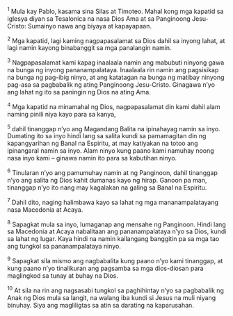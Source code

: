 <sup>1</sup>
Mula kay Pablo, kasama sina Silas at Timoteo. Mahal kong mga kapatid sa iglesya diyan sa Tesalonica na nasa Dios Ama at sa Panginoong Jesu-Cristo: Sumainyo nawa ang biyaya at kapayapaan. 

<sup>2</sup>
Mga kapatid, lagi kaming nagpapasalamat sa Dios dahil sa inyong lahat, at lagi namin kayong binabanggit sa mga panalangin namin. 

<sup>3</sup>
Nagpapasalamat kami kapag inaalaala namin ang mabubuti ninyong gawa na bunga ng inyong pananampalataya. Inaalaala rin namin ang pagsisikap na bunga ng pag-ibig ninyo, at ang katatagan na bunga ng matibay ninyong pag-asa sa pagbabalik ng ating Panginoong Jesu-Cristo. Ginagawa nʼyo ang lahat ng ito sa paningin ng Dios na ating Ama. 

<sup>4</sup>
Mga kapatid na minamahal ng Dios, nagpapasalamat din kami dahil alam naming pinili niya kayo para sa kanya, 

<sup>5</sup>
dahil tinanggap nʼyo ang Magandang Balita na ipinahayag namin sa inyo. Dumating ito sa inyo hindi lang sa salita kundi sa pamamagitan din ng kapangyarihan ng Banal na Espiritu, at may katiyakan na totoo ang ipinangaral namin sa inyo. Alam ninyo kung paano kami namuhay noong nasa inyo kami – ginawa namin ito para sa kabutihan ninyo. 

<sup>6</sup>
Tinularan nʼyo ang pamumuhay namin at ng Panginoon, dahil tinanggap nʼyo ang salita ng Dios kahit dumanas kayo ng hirap. Ganoon pa man, tinanggap nʼyo ito nang may kagalakan na galing sa Banal na Espiritu. 

<sup>7</sup>
Dahil dito, naging halimbawa kayo sa lahat ng mga mananampalatayang nasa Macedonia at Acaya. 

<sup>8</sup>
Sapagkat mula sa inyo, lumaganap ang mensahe ng Panginoon. Hindi lang sa Macedonia at Acaya nabalitaan ang pananampalataya nʼyo sa Dios, kundi sa lahat ng lugar. Kaya hindi na namin kailangang banggitin pa sa mga tao ang tungkol sa pananampalataya ninyo. 

<sup>9</sup>
Sapagkat sila mismo ang nagbabalita kung paano nʼyo kami tinanggap, at kung paano nʼyo tinalikuran ang pagsamba sa mga dios-diosan para maglingkod sa tunay at buhay na Dios. 

<sup>10</sup>
At sila na rin ang nagsasabi tungkol sa paghihintay nʼyo sa pagbabalik ng Anak ng Dios mula sa langit, na walang iba kundi si Jesus na muli niyang binuhay. Siya ang magliligtas sa atin sa darating na kaparusahan.